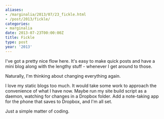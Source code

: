 ```yaml
---
aliases:
- /marginalia/2013/07/23_fickle.html
- /post/2013/fickle/
categories:
- marginalia
date: 2013-07-23T00:00:00Z
title: Fickle
type: post
year: '2013'
---
```

I've got a pretty nice flow here. It's easy to make quick posts and have a mini blog along with the lengthy stuff - whenever I get around to those. 
<!--more-->

Naturally, I'm thinking about changing everything again.

I love my static blogs too much. It would take some work to approach the convenience of what I have now. Maybe run my site build script as a daemon, watching for changes in a Dropbox folder. Add a note-taking app for the phone that saves to Dropbox, and I'm all set.

Just a simple matter of coding.   


